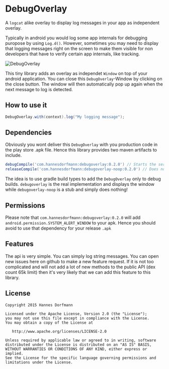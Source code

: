 # DebugOverlay
A `logcat` alike overlay to display log messages in your app as independent overlay.

Typically in android you would log some app internals for debugging puropose by using `Log.d()`. However, sometimes you may need to display that logging messages right on the screen to make them visible for non developers that have to verify certain app internals, like tracking.

![DebugOverlay](http://hannesdorfmann.com/images/debugoverlay.png)

This tiny library adds an overlay as independet `Window` on top of your android application. You can close this `DebugOverlay`-Window by clicking on the close button. The window will then automatically pop up again when the next message to log is detected.

## How to use it
```java
DebugOverlay.with(context).log("My logging message");
```

## Dependencies
Obviously you wont deliver this `DebugOverlay` with you production code in the play store .apk file. Hence this library provides two maven artifacts to include.
```groovy
debugCompile('com.hannesdorfmann:debugoverlay:0.2.0') // Starts the service and displays the overlay
releaseCompile('com.hannesdorfmann:debugoverlay-noop:0.2.0') // Does nothing
```

The idea is to use gradle build types to add the `DebugOverlay` only to debug builds.
`debugoverlay` is the real implementation and displays the window while `debugoverlay-noop` is a stub and simply does nothing!

## Permissions
Please note that `com.hannesdorfmann:debugoverlay:0.2.0` will add `android.permission.SYSTEM_ALERT_WINDOW` to your apk. Hence you should avoid to use that dependency for your release `.apk`

## Features
The api is very simple. You can simply log string messages. You can open new issues here on github to make a new feature request. If it is not too complicated and will not add a lot of new methods to the public API (dex count 65k limit) then it's very likely that we can add this feature to this library.

## License
```
Copyright 2015 Hannes Dorfmann

Licensed under the Apache License, Version 2.0 (the "License");
you may not use this file except in compliance with the License.
You may obtain a copy of the License at

   http://www.apache.org/licenses/LICENSE-2.0

Unless required by applicable law or agreed to in writing, software
distributed under the License is distributed on an "AS IS" BASIS,
WITHOUT WARRANTIES OR CONDITIONS OF ANY KIND, either express or implied.
See the License for the specific language governing permissions and
limitations under the License.
```
